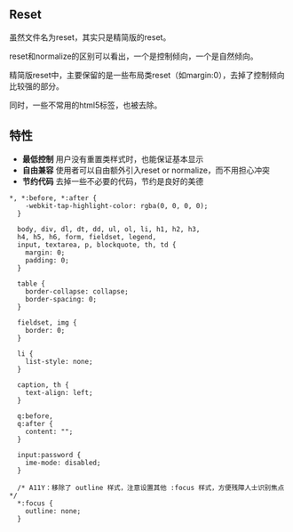 ## Reset 

虽然文件名为reset，其实只是精简版的reset。

reset和normalize的区别可以看出，一个是控制倾向，一个是自然倾向。

精简版reset中，主要保留的是一些布局类reset（如margin:0），去掉了控制倾向比较强的部分。

同时，一些不常用的html5标签，也被去除。

## 特性

* **最低控制** 用户没有重置类样式时，也能保证基本显示
* **自由兼容** 使用者可以自由额外引入reset or normalize，而不用担心冲突
* **节约代码** 去掉一些不必要的代码，节约是良好的美德

````
*, *:before, *:after {
    -webkit-tap-highlight-color: rgba(0, 0, 0, 0);
  }
  
  body, div, dl, dt, dd, ul, ol, li, h1, h2, h3,
  h4, h5, h6, form, fieldset, legend,
  input, textarea, p, blockquote, th, td {
    margin: 0;
    padding: 0;
  }
  
  table {
    border-collapse: collapse;
    border-spacing: 0;
  }
  
  fieldset, img {
    border: 0;
  }
  
  li {
    list-style: none;
  }
  
  caption, th {
    text-align: left;
  }
  
  q:before,
  q:after {
    content: "";
  }
  
  input:password {
    ime-mode: disabled;
  }
  
  /* A11Y：移除了 outline 样式，注意设置其他 :focus 样式，方便残障人士识别焦点 */
  *:focus {
    outline: none;
  }

````

